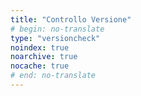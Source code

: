 ```yaml
---
title: "Controllo Versione"
# begin: no-translate
type: "versioncheck"
noindex: true
noarchive: true
nocache: true
# end: no-translate
---
```


